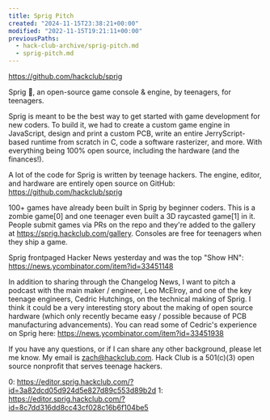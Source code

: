 ```yaml
---
title: Sprig Pitch
created: "2024-11-15T23:38:21+00:00"
modified: "2022-11-15T19:21:11+00:00"
previousPaths:
  - hack-club-archive/sprig-pitch.md
  - sprig-pitch.md
---
```

 

https://github.com/hackclub/sprig

Sprig 🍃, an open-source game console & engine, by teenagers, for teenagers.

Sprig is meant to be the best way to get started with game development for new coders. To build it, we had to create a custom game engine in JavaScript, design and print a custom PCB, write an entire JerryScript-based runtime from scratch in C, code a software rasterizer, and more. With everything being 100% open source, including the hardware (and the finances!).

A lot of the code for Sprig is written by teenage hackers. The engine, editor, and hardware are entirely open source on GitHub: https://github.com/hackclub/sprig

100+ games have already been built in Sprig by beginner coders. This is a zombie game[0] and one teenager even built a 3D raycasted game[1] in it. People submit games via PRs on the repo and they're added to the gallery at https://sprig.hackclub.com/gallery. Consoles are free for teenagers when they ship a game.

Sprig frontpaged Hacker News yesterday and was the top "Show HN": https://news.ycombinator.com/item?id=33451148

In addition to sharing through the Changelog News, I want to pitch a podcast with the main maker / engineer, Leo McElroy, and one of the key teenage engineers, Cedric Hutchings, on the technical making of Sprig. I think it could be a very interesting story about the making of open source hardware (which only recently became easy / possible because of PCB manufacturing advancements). You can read some of Cedric's experience on Sprig here: https://news.ycombinator.com/item?id=33451938

If you have any questions, or if I can share any other background, please let me know. My email is zach@hackclub.com. Hack Club is a 501(c)(3) open source nonprofit that serves teenage hackers.

0: https://editor.sprig.hackclub.com/?id=3a82dcd05d924d5e827d89c553d89b2d
1: https://editor.sprig.hackclub.com/?id=8c7dd316dd8cc43cf028c16b6f104be5